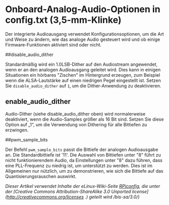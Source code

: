 # Onboard-Analog-Audio-Optionen in config.txt (3,5-mm-Klinke)

Der integrierte Audioausgang verwendet Konfigurationsoptionen, um die Art und Weise zu ändern, wie das analoge Audio gesteuert wird und ob einige Firmware-Funktionen aktiviert sind oder nicht.

##disable_audio_dither

Standardmäßig wird ein 1.0LSB-Dither auf den Audiostream angewendet, wenn er an den analogen Audioausgang geleitet wird. Dies kann in einigen Situationen ein hörbares "Zischen" im Hintergrund erzeugen, zum Beispiel wenn die ALSA-Lautstärke auf einen niedrigen Pegel eingestellt ist. Setzen Sie `disable_audio_dither` auf `1`, um die Dither-Anwendung zu deaktivieren.

## enable_audio_dither

Audio-Dither (siehe disable_audio_dither oben) wird normalerweise deaktiviert, wenn die Audio-Samples größer als 16 Bit sind. Setzen Sie diese Option auf „1“, um die Verwendung von Dithering für alle Bittiefen zu erzwingen.

##pwm_sample_bits

Der Befehl `pwm_sample_bits` passt die Bittiefe der analogen Audioausgabe an. Die Standardbittiefe ist '11'. Die Auswahl von Bittiefen unter "8" führt zu nicht funktionierendem Audio, da Einstellungen unter "8" dazu führen, dass eine PLL-Frequenz zu niedrig ist, um unterstützt zu werden. Dies ist im Allgemeinen nur nützlich, um zu demonstrieren, wie sich die Bittiefe auf das Quantisierungsrauschen auswirkt.




*Dieser Artikel verwendet Inhalte der eLinux-Wiki-Seite [RPiconfig](http://elinux.org/RPiconfig), die unter der [Creative Commons Attribution-ShareAlike 3.0 Unported license](http://creativecommons.org/licenses .) geteilt wird /bis-sa/3.0/)*